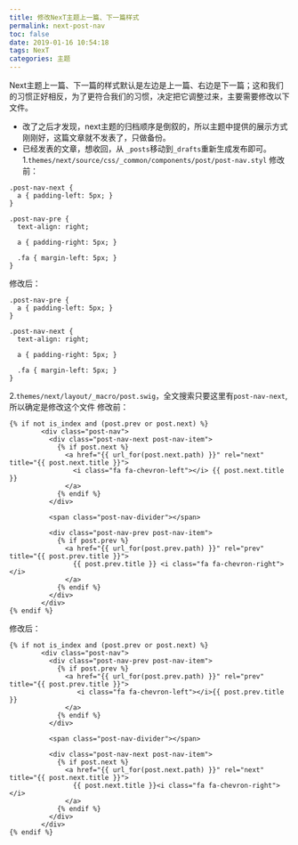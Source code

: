 ```yaml
---
title: 修改NexT主题上一篇、下一篇样式
permalink: next-post-nav
toc: false
date: 2019-01-16 10:54:18
tags: NexT
categories: 主题
---
```


Next主题上一篇、下一篇的样式默认是左边是上一篇、右边是下一篇；这和我们的习惯正好相反，为了更符合我们的习惯，决定把它调整过来，主要需要修改以下文件。
- 改了之后才发现，next主题的归档顺序是倒叙的，所以主题中提供的展示方式刚刚好，这篇文章就不发表了，只做备份。
- 已经发表的文章，想收回，从 `_posts`移动到`_drafts`重新生成发布即可。 
1.`themes/next/source/css/_common/components/post/post-nav.styl`
修改前：
```
.post-nav-next {
  a { padding-left: 5px; }
}

.post-nav-pre {
  text-align: right;

  a { padding-right: 5px; }

  .fa { margin-left: 5px; }
}
```
修改后：
```
.post-nav-pre {
  a { padding-left: 5px; }
}

.post-nav-next {
  text-align: right;

  a { padding-right: 5px; }

  .fa { margin-left: 5px; }
}
```

2.`themes/next/layout/_macro/post.swig`，全文搜索只要这里有`post-nav-next`,所以确定是修改这个文件
修改前：
```
{% if not is_index and (post.prev or post.next) %}
        <div class="post-nav">
          <div class="post-nav-next post-nav-item">
            {% if post.next %}
              <a href="{{ url_for(post.next.path) }}" rel="next" title="{{ post.next.title }}">
                <i class="fa fa-chevron-left"></i> {{ post.next.title }}
              </a>
            {% endif %}
          </div>

          <span class="post-nav-divider"></span>

          <div class="post-nav-prev post-nav-item">
            {% if post.prev %}
              <a href="{{ url_for(post.prev.path) }}" rel="prev" title="{{ post.prev.title }}">
                {{ post.prev.title }} <i class="fa fa-chevron-right"></i>
              </a>
            {% endif %}
          </div>
        </div>
{% endif %}
```
修改后：
```
{% if not is_index and (post.prev or post.next) %}
        <div class="post-nav">
          <div class="post-nav-prev post-nav-item">
            {% if post.prev %}
              <a href="{{ url_for(post.prev.path) }}" rel="prev" title="{{ post.prev.title }}">
                 <i class="fa fa-chevron-left"></i>{{ post.prev.title }}
              </a>
            {% endif %}
          </div>

          <span class="post-nav-divider"></span>

          <div class="post-nav-next post-nav-item">
            {% if post.next %}
              <a href="{{ url_for(post.next.path) }}" rel="next" title="{{ post.next.title }}">
                {{ post.next.title }}<i class="fa fa-chevron-right"></i> 
              </a>
            {% endif %}
          </div>
        </div>
{% endif %}
```

